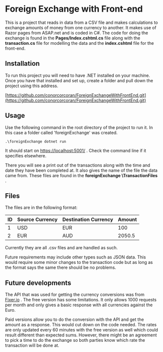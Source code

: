 # Foreign Exchange with Front-end

This is a project that reads in data from a CSV file and makes calculations to exchange amounts of money from one currency to another. It makes use of Razor pages from ASAP.net and is coded in C#. The code for doing the exchange is found in the  **Pages/Index.cshtml.cs** file along with the **transaction.cs** file for modelling the data and the **index.cshtml** file for the front-end.

## Installation

To run this project you will need to have .NET installed on your machine. Once you have that installed and set up, create a folder and pull down the project using this address.


[https://github.com/conorcorcoran/ForeignExchangeWithFrontEnd.git](https://github.com/conorcorcoran/ForeignExchangeWithFrontEnd.git)


## Usage
Use the following command in the root directory of the project to run it. In this case a folder called 'foreignExchange' was created.

```console
.\foreignExchange dotnet run
```
It should start on [https://localhost:5001/](https://localhost:5001/) . Check the command line if it specifies elsewhere. 

There you will see a print out of the transactions along with the time and date they have been completed at. It also gives the name of the file the data came from. These files are found in the **foreignExchange \TransactionFiles** .

## Files
The files are in the following format: 


|ID   | Source Currency|Destination Currency|Amount |
| --- | ---            | ---                | ---   |
|1    |USD             |EUR                 |100    |
|2    |EUR             |AUD                 |2050.5 |

Currently they are all .csv files and are handled as such. 

Future requirements may include other types such as JSON data. This would require some minor changes to the transaction code but as long as the format says the same there should be no problems.

## Future developments
The API that was used for getting the currency conversions was from [Fixer.io](https://fixer.io) . The free version has some limitations. It only allows 1000 requests per month and only gives a basic response with all currencies against the Euro.

Paid versions allow you to do the conversion with the API and get the amount as a response. This would cut down on the code needed. The rates are only updated every 60 minutes with the free version as well which could result different than expected sums. However, there might be an agreement to pick a time to do the exchange so both parties know which rate the transaction will be done at. 

